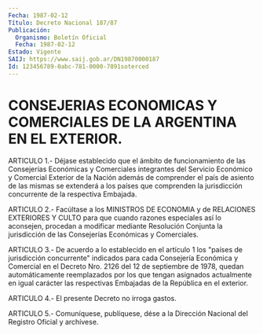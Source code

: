 ```yaml
---
Fecha: 1987-02-12
Título: Decreto Nacional 187/87
Publicación:
  Organismo: Boletín Oficial
  Fecha: 1987-02-12
Estado: Vigente
SAIJ: https://www.saij.gob.ar/DN19870000187
Id: 123456789-0abc-781-0000-7891soterced
---
```

# CONSEJERIAS ECONOMICAS Y COMERCIALES DE LA ARGENTINA EN EL EXTERIOR.

<a id="1"></a>
ARTICULO  1.- Déjase establecido que el ámbito de funcionamiento de las Consejerías  Económicas  y Comerciales integrantes del Servicio Económico y Comercial Exterior  de  la  Nación además de comprender el  país de asiento de las mismas se extenderá  a  los  países  que comprenden  la  jurisdicción concurrente de la respectiva Embajada.

<a id="2"></a>
ARTICULO  2.- Facúltase a los MINISTROS DE ECONOMIA y de RELACIONES EXTERIORES  Y  CULTO  para  que  cuando  razones  especiales así lo aconsejen,  procedan  a modificar mediante Resolución  Conjunta  la jurisdicción  de  las  Consejerías    Económicas    y  Comerciales.

<a id="3"></a>
ARTICULO  3.-  De  acuerdo  a  lo  establecido en el artículo 1 los "países  de  jurisdicción  concurrente"    indicados    para   cada Consejería Económica y Comercial en el Decreto Nro. 2126 del 12  de septiembre  de  1978,  quedan  automáticamente reemplazados por los que tengan asignados actualmente  en igual carácter las respectivas Embajadas de la República en el exterior.

<a id="4"></a>
ARTICULO 4.- El presente Decreto no irroga gastos.

<a id="5"></a>
ARTICULO  5.- Comuníquese, publíquese, dése a la Dirección Nacional del Registro Oficial y archívese.